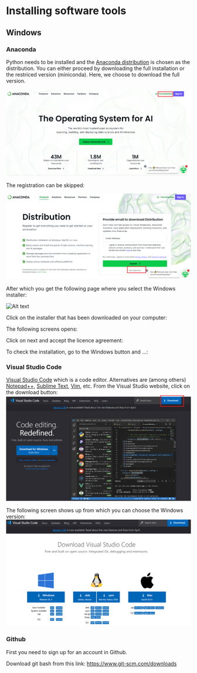 # Installing software tools

## Windows

### Anaconda

Python needs to be installed and the [Anaconda distribution](https://www.anaconda.com/) is chosen as the distribution. You can either proceed by downloading the full installation or the restriced version (miniconda). Here, we choose to download the full version. 

![Alt text](../images/anaconda_02.png)

The registration can be skipped:

![Alt text](../images/anaconda_04.png)

After which you get the following page where you select the Windows installer:

![Alt text](../images/anaconda_05.png)

Click on the installer that has been downloaded on your computer:

The following screens opens:

Click on next and accept the licence agreement:

To check the installation, go to the Windows button and ...: 

### Visual Studio Code

[Visual Studio Code](https://code.visualstudio.com/) which is a code editor. Alternatives are (among others) [Notepad++](https://notepad-plus-plus.org/), [Sublime Text](https://www.sublimetext.com/), [Vim](https://www.vim.org/), etc. 
From the Visual Studio website, click on the download button:
![Alt text](../images/img_vscode_02.png)

The following screen shows up from which you can choose the Windows version:
![Alt text](../images/img_vscode_03.png)


### Github 

First you need to sign up for an account in Github.

Download git bash from this link: https://www.git-scm.com/downloads

